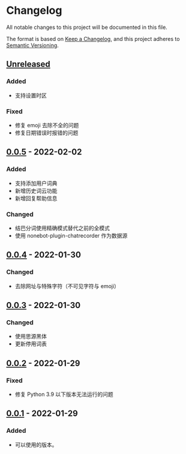 # Changelog

All notable changes to this project will be documented in this file.

The format is based on [Keep a Changelog](https://keepachangelog.com/zh-CN/1.0.0/),
and this project adheres to [Semantic Versioning](https://semver.org/lang/zh-CN/spec/v2.0.0.html).

## [Unreleased]

### Added

- 支持设置时区

### Fixed

- 修复 emoji 去除不全的问题
- 修复日期错误时报错的问题

## [0.0.5] - 2022-02-02

### Added

- 支持添加用户词典
- 新增历史词云功能
- 新增回复帮助信息

### Changed

- 结巴分词使用精确模式替代之前的全模式
- 使用 nonebot-plugin-chatrecorder 作为数据源

## [0.0.4] - 2022-01-30

### Changed

- 去除网址与特殊字符（不可见字符与 emoji）

## [0.0.3] - 2022-01-30

### Changed

- 使用思源黑体
- 更新停用词表

## [0.0.2] - 2022-01-29

### Fixed

- 修复 Python 3.9 以下版本无法运行的问题

## [0.0.1] - 2022-01-29

### Added

- 可以使用的版本。

[unreleased]: https://github.com/he0119/nonebot-plugin-wordcloud/compare/v0.0.5...HEAD
[0.0.5]: https://github.com/he0119/nonebot-plugin-wordcloud/compare/v0.0.4...v0.0.5
[0.0.4]: https://github.com/he0119/nonebot-plugin-wordcloud/compare/v0.0.3...v0.0.4
[0.0.3]: https://github.com/he0119/nonebot-plugin-wordcloud/compare/v0.0.2...v0.0.3
[0.0.2]: https://github.com/he0119/nonebot-plugin-wordcloud/compare/v0.0.1...v0.0.2
[0.0.1]: https://github.com/he0119/nonebot-plugin-wordcloud/releases/tag/v0.0.1
